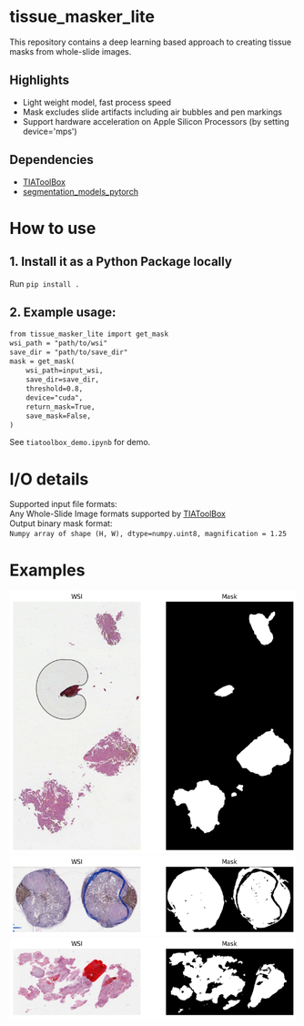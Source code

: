 # tissue_masker_lite
This repository contains a deep learning based approach to creating tissue masks from whole-slide images.

## Highlights
* Light weight model, fast process speed
* Mask excludes slide artifacts including air bubbles and pen markings
* Support hardware acceleration on Apple Silicon Processors (by setting device='mps')

## Dependencies
* [TIAToolBox](https://github.com/TissueImageAnalytics/tiatoolbox)  
* [segmentation_models_pytorch](https://github.com/qubvel/segmentation_models.pytorch)

# How to use
## 1. Install it as a Python Package locally
Run `pip install .`  
## 2. Example usage:  
```
from tissue_masker_lite import get_mask
wsi_path = "path/to/wsi"
save_dir = "path/to/save_dir"
mask = get_mask(
    wsi_path=input_wsi,
    save_dir=save_dir,
    threshold=0.8,
    device="cuda",
    return_mask=True,
    save_mask=False,
)
```  

See `tiatoolbox_demo.ipynb` for demo.

# I/O details
Supported input file formats:  
Any Whole-Slide Image formats supported by [TIAToolBox](https://github.com/TissueImageAnalytics/tiatoolbox)  
Output binary mask format:  
`Numpy array of shape (H, W), dtype=numpy.uint8, magnification = 1.25`

# Examples
![example 1](images/example1.png)
![example 2](images/example2.png)
![example 3](images/example3.png)
